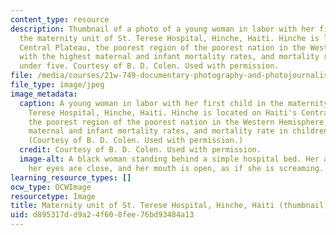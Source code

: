 ```yaml
---
content_type: resource
description: Thumbnail of a photo of a young woman in labor with her first child in
  the maternity unit of St. Terese Hospital, Hinche, Haiti. Hinche is located on Haiti's
  Central Plateau, the poorest region of the poorest nation in the Western Hemisphere,
  with the highest maternal and infant mortality rates, and mortality rate in children
  under five. Courtesy of B. D. Colen. Used with permission.
file: /media/courses/21w-749-documentary-photography-and-photojournalism-still-images-of-a-world-in-motion-spring-2016/d895317dd9a24f608fee76bd93484a13_21w-749s16-th.jpg
file_type: image/jpeg
image_metadata:
  caption: A young woman in labor with her first child in the maternity unit of St.
    Terese Hospital, Hinche, Haiti. Hinche is located on Haiti's Central Plateau,
    the poorest region of the poorest nation in the Western Hemisphere, with the highest
    maternal and infant mortality rates, and mortality rate in children under five.
    (Courtesy of B. D. Colen. Used with permission.)
  credit: Courtesy of B. D. Colen. Used with permission.
  image-alt: A black woman standing behind a simple hospital bed. Her arms are outstretched,
    her eyes are close, and her mouth is open, as if she is screaming.
learning_resource_types: []
ocw_type: OCWImage
resourcetype: Image
title: Maternity unit of St. Terese Hospital, Hinche, Haiti (thumbnail)
uid: d895317d-d9a2-4f60-8fee-76bd93484a13
---
```

